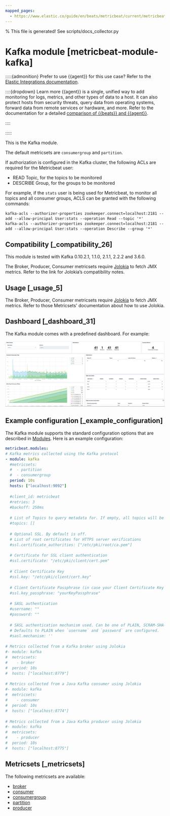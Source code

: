 ```yaml
---
mapped_pages:
  - https://www.elastic.co/guide/en/beats/metricbeat/current/metricbeat-module-kafka.html
---
```


% This file is generated! See scripts/docs_collector.py

# Kafka module [metricbeat-module-kafka]

:::::{admonition} Prefer to use {{agent}} for this use case?
Refer to the [Elastic Integrations documentation](integration-docs://reference/kafka/index.md).

::::{dropdown} Learn more
{{agent}} is a single, unified way to add monitoring for logs, metrics, and other types of data to a host. It can also protect hosts from security threats, query data from operating systems, forward data from remote services or hardware, and more. Refer to the documentation for a detailed [comparison of {{beats}} and {{agent}}](docs-content://reference/fleet/index.md).

::::


:::::


This is the Kafka module.

The default metricsets are `consumergroup` and `partition`.

If authorization is configured in the Kafka cluster, the following ACLs are required for the Metricbeat user:

* READ Topic, for the topics to be monitored
* DESCRIBE Group, for the groups to be monitored

For example, if the `stats` user is being used for Metricbeat, to monitor all topics and all consumer groups, ACLS can be granted with the following commands:

```shell
kafka-acls --authorizer-properties zookeeper.connect=localhost:2181 --add --allow-principal User:stats --operation Read --topic '*'
kafka-acls --authorizer-properties zookeeper.connect=localhost:2181 --add --allow-principal User:stats --operation Describe --group '*'
```


## Compatibility [_compatibility_26]

This module is tested with Kafka 0.10.2.1, 1.1.0, 2.1.1, 2.2.2 and 3.6.0.

The Broker, Producer, Consumer metricsets require [Jolokia](/reference/metricbeat/metricbeat-module-jolokia.md) to fetch JMX metrics. Refer to the link for Jolokia’s compatibility notes.


## Usage [_usage_5]

The Broker, Producer, Consumer metricsets require [Jolokia](/reference/metricbeat/metricbeat-module-jolokia.md) to fetch JMX metrics. Refer to those Metricsets' documentation about how to use Jolokia.


## Dashboard [_dashboard_31]

The Kafka module comes with a predefined dashboard. For example:

![metricbeat kafka dashboard](images/metricbeat_kafka_dashboard.png)


## Example configuration [_example_configuration]

The Kafka module supports the standard configuration options that are described in [Modules](/reference/metricbeat/configuration-metricbeat.md). Here is an example configuration:

```yaml
metricbeat.modules:
# Kafka metrics collected using the Kafka protocol
- module: kafka
  #metricsets:
  #  - partition
  #  - consumergroup
  period: 10s
  hosts: ["localhost:9092"]

  #client_id: metricbeat
  #retries: 3
  #backoff: 250ms

  # List of Topics to query metadata for. If empty, all topics will be queried.
  #topics: []

  # Optional SSL. By default is off.
  # List of root certificates for HTTPS server verifications
  #ssl.certificate_authorities: ["/etc/pki/root/ca.pem"]

  # Certificate for SSL client authentication
  #ssl.certificate: "/etc/pki/client/cert.pem"

  # Client Certificate Key
  #ssl.key: "/etc/pki/client/cert.key"

  # Client Certificate Passphrase (in case your Client Certificate Key is encrypted)
  #ssl.key_passphrase: "yourKeyPassphrase"

  # SASL authentication
  #username: ""
  #password: ""

  # SASL authentication mechanism used. Can be one of PLAIN, SCRAM-SHA-256 or SCRAM-SHA-512.
  # Defaults to PLAIN when `username` and `password` are configured.
  #sasl.mechanism: ''

# Metrics collected from a Kafka broker using Jolokia
#- module: kafka
#  metricsets:
#    - broker
#  period: 10s
#  hosts: ["localhost:8779"]

# Metrics collected from a Java Kafka consumer using Jolokia
#- module: kafka
#  metricsets:
#    - consumer
#  period: 10s
#  hosts: ["localhost:8774"]

# Metrics collected from a Java Kafka producer using Jolokia
#- module: kafka
#  metricsets:
#    - producer
#  period: 10s
#  hosts: ["localhost:8775"]
```


## Metricsets [_metricsets]

The following metricsets are available:

* [broker](/reference/metricbeat/metricbeat-metricset-kafka-broker.md)
* [consumer](/reference/metricbeat/metricbeat-metricset-kafka-consumer.md)
* [consumergroup](/reference/metricbeat/metricbeat-metricset-kafka-consumergroup.md)
* [partition](/reference/metricbeat/metricbeat-metricset-kafka-partition.md)
* [producer](/reference/metricbeat/metricbeat-metricset-kafka-producer.md)
